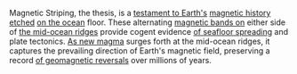 
Magnetic Striping, the thesis, is a [testament to Earth's](3/1/1/1/1/2/2/2/2/3/.Earthenware) [magnetic history etched](1/3/2/1/2/1/.Magnetic%20Striping) [on the ocean](3/1/3/3/3/3/1/2/.Oceans) floor. These alternating [magnetic bands on](1/3/3/1/1/3/_Magnetic-Radiation%20Belts) either side of [the mid-ocean ridges](1/3/2/1/1/2/.Mid-Atlantic%20Ridge) provide cogent evidence [of seafloor spreading](1/3/2/1/2/.Seafloor%20Spreading) and plate tectonics. [As new magma](3/1/1/1/1/2/1/2/.Minerals) surges forth at the mid-ocean ridges, it captures the prevailing direction of Earth's magnetic field, preserving a record [of geomagnetic reversals](1/3/2/1/2/1/.Magnetic%20Striping) over millions of years.

